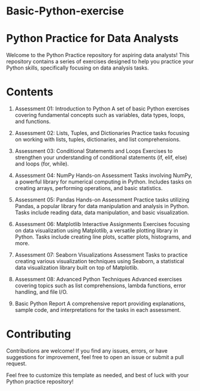 # Basic-Python-exercise

# Python Practice for Data Analysts
Welcome to the Python Practice repository for aspiring data analysts! This repository contains a series of exercises designed to help you practice your Python skills, specifically focusing on data analysis tasks.

# Contents
1. Assessment 01: Introduction to Python
A set of basic Python exercises covering fundamental concepts such as variables, data types, loops, and functions.

2. Assessment 02: Lists, Tuples, and Dictionaries
Practice tasks focusing on working with lists, tuples, dictionaries, and list comprehensions.

3. Assessment 03: Conditional Statements and Loops
Exercises to strengthen your understanding of conditional statements (if, elif, else) and loops (for, while).

4. Assessment 04: NumPy Hands-on Assessment
Tasks involving NumPy, a powerful library for numerical computing in Python. Includes tasks on creating arrays, performing operations, and basic statistics.

5. Assessment 05: Pandas Hands-on Assessment
Practice tasks utilizing Pandas, a popular library for data manipulation and analysis in Python. Tasks include reading data, data manipulation, and basic visualization.

6. Assessment 06: Matplotlib Interactive Assignments
Exercises focusing on data visualization using Matplotlib, a versatile plotting library in Python. Tasks include creating line plots, scatter plots, histograms, and more.

7. Assessment 07: Seaborn Visualizations Assessment
Tasks to practice creating various visualization techniques using Seaborn, a statistical data visualization library built on top of Matplotlib.

8. Assessment 08: Advanced Python Techniques
Advanced exercises covering topics such as list comprehensions, lambda functions, error handling, and file I/O.

9. Basic Python Report
A comprehensive report providing explanations, sample code, and interpretations for the tasks in each assessment.

# Contributing
Contributions are welcome! If you find any issues, errors, or have suggestions for improvement, feel free to open an issue or submit a pull request.

Feel free to customize this template as needed, and best of luck with your Python practice repository!

